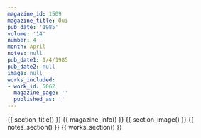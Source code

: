 ```yaml
---
magazine_id: 1509
magazine_title: Oui
pub_date: '1985'
volume: '14'
number: 4
month: April
notes: null
pub_date1: 1/4/1985
pub_date2: null
image: null
works_included:
- work_id: 5062
  magazine_page: ''
  published_as: ''
---
```


{{ section_title() }}
{{ magazine_info() }}
{{ section_image() }}
{{ notes_section() }}
{{ works_section() }}
